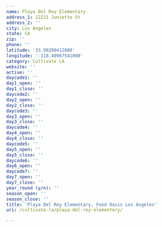 ```yaml
---
name: Playa Del Rey Elementary
address_1: 12221 Juniette St
address_2: ''
city: Los Angeles
state: CA
zip: ''
phone: ''
latitude: '33.98200412000'
longitude: '-118.40967541000'
category: Cultivate LA
website: ''
active: ''
daycode1: ''
day1_open: ''
day1_close: ''
daycode2: ''
day2_open: ''
day2_close: ''
daycode3: ''
day3_open: ''
day3_close: ''
daycode4: ''
day4_open: ''
day4_close: ''
daycode5: ''
day5_open: ''
day5_close: ''
daycode6: ''
day6_open: ''
daycode7: ''
day7_open: ''
day7_close: ''
year_round (y/n): ''
season_open: ''
season_close: ''
title: 'Playa Del Rey Elementary, Food Oasis Los Angeles'
uri: /cultivate-la/playa-del-rey-elementary/

---
```

